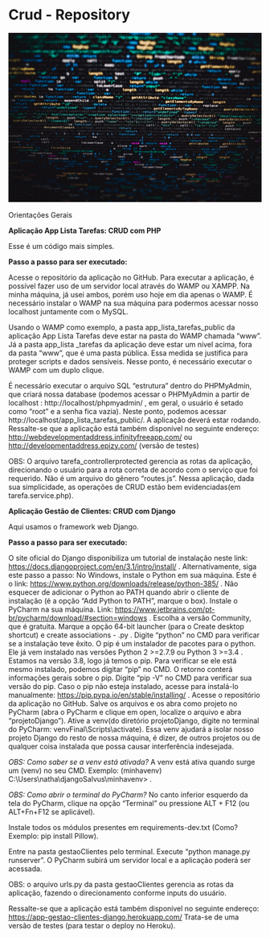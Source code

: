 # Crud - Repository

![Code](./code.jpg)

Orientações Gerais

__Aplicação App Lista Tarefas: CRUD com PHP__

Esse é um código mais simples.

__Passo a passo para ser executado:__

Acesse o repositório da aplicação no GitHub.
Para executar a aplicação, é possível fazer uso de um servidor local através do WAMP ou XAMPP.
Na minha máquina, já usei ambos, porém uso hoje em dia apenas o WAMP. É necessário instalar o WAMP na sua máquina para podermos acessar nosso localhost juntamente com o MySQL.

Usando o WAMP como exemplo, a pasta app_lista_tarefas_public da aplicação App Lista Tarefas deve estar na pasta do WAMP chamada “www”. Já a pasta app_lista _tarefas da aplicação deve estar um nível acima, fora da pasta “www”, que é uma pasta pública. Essa medida se justifica para proteger scripts e dados sensíveis.
Nesse ponto, é necessário executar o WAMP com um duplo clique.

É necessário executar o arquivo SQL “estrutura” dentro do PHPMyAdmin, que criará nossa database (podemos acessar o PHPMyAdmin a partir de localhost : http://localhost/phpmyadmin/   , em geral, o usuário é setado como “root” e a senha fica vazia).
Neste ponto, podemos acessar http://localhost/app_lista_tarefas_public/.  A aplicação deverá estar rodando.
Ressalte-se que a aplicação está também disponível no seguinte endereço:
http://webdevelopmentaddress.infinityfreeapp.com/
ou
http://developmentaddress.epizy.com/ (versão de testes)

OBS: O arquivo tarefa_controllerprotected gerencia as rotas da aplicação, direcionando o usuário para a rota correta de acordo com o serviço que foi requerido. Não é um arquivo do gênero “routes.js”. Nessa aplicação, dada sua simplicidade, as operações de CRUD estão bem evidenciadas(em tarefa.service.php).

__Aplicação Gestão de Clientes: CRUD com Django__

Aqui usamos o framework web Django.

__Passo a passo para ser executado:__

O site oficial do Django disponibiliza um tutorial de instalação neste link: https://docs.djangoproject.com/en/3.1/intro/install/ .
Alternativamente, siga este passo a passo:
No Windows, instale o Python em sua máquina. Este é o link: https://www.python.org/downloads/release/python-385/ . Não esquecer de adicionar o Python ao PATH quando abrir o cliente de instalação (é a opção “Add Python to PATH”, marque o box).
Instale o PyCharm na sua máquina. Link: https://www.jetbrains.com/pt-br/pycharm/download/#section=windows . Escolha a versão Community, que é gratuita.
Marque a opção 64-bit launcher (para o Create desktop shortcut) e create associations - .py .
Digite “python” no CMD para verificar se a instalação teve êxito.
O pip é um instalador de pacotes para o python. Ele já vem instalado nas versões Python 2 >=2.7.9 ou Python 3 >=3.4 . Estamos na versão 3.8, logo já  temos o pip. Para verificar se ele está mesmo instalado, podemos digitar “pip” no CMD. O retorno conterá informações gerais sobre o pip. Digite “pip -V” no CMD para verificar sua versão do pip. Caso o pip não esteja instalado, acesse para instalá-lo manualmente: https://pip.pypa.io/en/stable/installing/ .
Acesse o repositório da aplicação no GitHub. Salve os arquivos e os abra como projeto no PyCharm (abra o PyCharm e clique em open, localize o arquivo e abra “projetoDjango”).
Ative a venv(do diretório projetoDjango, digite no terminal do PyCharm: venvFinal\Scripts\activate). Essa venv ajudará a isolar nosso projeto Django do resto de nossa máquina, é dizer, de outros projetos ou de qualquer coisa instalada que possa causar interferência indesejada.

_OBS: Como saber se a venv está ativada?_ A venv está ativa quando surge um (venv) no seu CMD. Exemplo: (minhavenv) C:\Users\natha\djangoSalvus\minhavenv> .

_OBS: Como abrir o terminal do PyCharm?_ No canto inferior esquerdo da tela do PyCharm, clique na opção “Terminal” ou pressione ALT + F12 (ou ALT+Fn+F12 se aplicável).

Instale todos os módulos presentes em requirements-dev.txt (Como? Exemplo: pip install Pillow).

Entre na pasta gestaoClientes pelo terminal. Execute “python manage.py runserver”. O PyCharm subirá um servidor local e a aplicação poderá ser acessada.

OBS: o arquivo urls.py da pasta gestaoClientes gerencia as rotas da aplicação, fazendo o direcionamento conforme inputs do usuário.

Ressalte-se que a aplicação está também disponível no seguinte endereço:
https://app-gestao-clientes-django.herokuapp.com/
Trata-se de uma versão de testes (para testar o deploy no Heroku).
